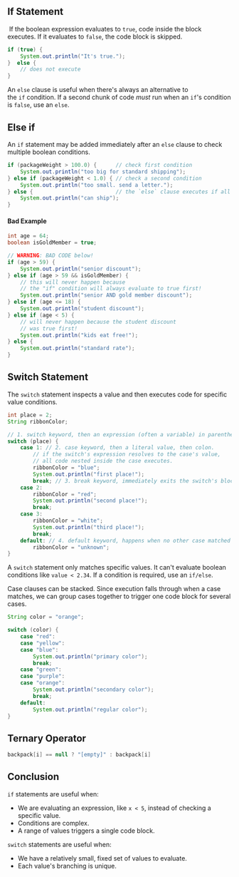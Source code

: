 ##  If Statement
 If the boolean expression evaluates to `true`, code inside the block executes. If it evaluates to `false`, the code block is skipped.

```java
if (true) {
    System.out.println("It's true.");
}  else {
    // does not execute
}
```

An `else` clause is useful when there's always an alternative to the `if` condition. If a second chunk of code _must_ run when an `if`'s condition is `false`, use an `else`.

## Else if
An `if` statement may be added immediately after an `else` clause to check multiple boolean conditions.

```java
if (packageWeight > 100.0) {      // check first condition
    System.out.println("too big for standard shipping");
} else if (packageWeight < 1.0) { // check a second condition
    System.out.println("too small. send a letter.");
} else {                          // the `else` clause executes if all other conditions are false.
    System.out.println("can ship");
}
```

#### Bad Example

```java
int age = 64;
boolean isGoldMember = true;

// WARNING: BAD CODE below!
if (age > 59) {
    System.out.println("senior discount");
} else if (age > 59 && isGoldMember) {
    // this will never happen because 
    // the "if" condition will always evaluate to true first!
    System.out.println("senior AND gold member discount");
} else if (age <= 18) {
    System.out.println("student discount");
} else if (age < 5) {
    // will never happen because the student discount
    // was true first!
    System.out.println("kids eat free!");
} else {
    System.out.println("standard rate");
}
```

## Switch Statement
The `switch` statement inspects a value and then executes code for specific value conditions.

```java
int place = 2;
String ribbonColor;

// 1. switch keyword, then an expression (often a variable) in parentheses, followed by a block
switch (place) {
    case 1: // 2. case keyword, then a literal value, then colon.
        // if the switch's expression resolves to the case's value,
        // all code nested inside the case executes.
        ribbonColor = "blue";
        System.out.println("first place!");
        break; // 3. break keyword, immediately exits the switch's block
    case 2:
        ribbonColor = "red";
        System.out.println("second place!");
        break;
    case 3:
        ribbonColor = "white";
        System.out.println("third place!");
        break;
    default: // 4. default keyword, happens when no other case matched
        ribbonColor = "unknown";
}
```

A `switch` statement only matches specific values. It can't evaluate boolean conditions like `value < 2.34`. If a condition is required, use an `if/else`.

Case clauses can be stacked. Since execution falls through when a case matches, we can group cases together to trigger one code block for several cases.

```java
String color = "orange";

switch (color) {
    case "red":
    case "yellow":
    case "blue":
        System.out.println("primary color");
        break;
    case "green":
    case "purple":
    case "orange":
        System.out.println("secondary color");
        break;
    default:
        System.out.println("regular color");
}
```

## Ternary Operator

```java
backpack[i] == null ? "[empty]" : backpack[i]
```


## Conclusion
`if` statements are useful when:

- We are evaluating an expression, like `x < 5`, instead of checking a specific value.
- Conditions are complex.
- A range of values triggers a single code block.

`switch` statements are useful when:

- We have a relatively small, fixed set of values to evaluate.
- Each value's branching is unique.